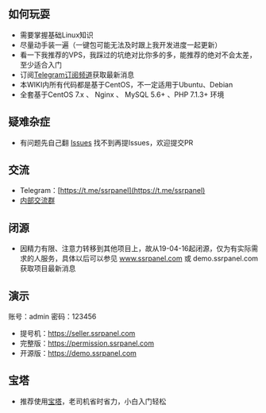 ## 如何玩耍
 - 需要掌握基础Linux知识
 - 尽量动手装一遍（一键包可能无法及时跟上我开发进度一起更新）
 - 看一下我推荐的VPS，我踩过的坑绝对比你多的多，能推荐的绝对不会太差，至少适合入门
 - 订阅[Telegram订阅频道](https://t.me/ssrpanel)获取最新消息
 - 本WIKI内所有代码都是基于CentOS，不一定适用于Ubuntu、Debian
 - 全套基于CentOS 7.x 、 Nginx 、 MySQL 5.6+ 、PHP 7.1.3+ 环境

## 疑难杂症
 - 有问题先自己翻 [Issues](https://github.com/ssrpanel/SSRPanel/issues?q=is%3Aissue+is%3Aclosed) 找不到再提Issues，欢迎提交PR

## 交流
- Telegram：[https://t.me/ssrpanel](https://t.me/ssrpanel)
- [内部交流群](https://github.com/ssrpanel/SSRPanel/wiki/%E6%88%91%E8%A6%81%E8%BF%9B%E5%B0%8F%E7%BE%A4)

## 闭源
- 因精力有限、注意力转移到其他项目上，故从19-04-16起闭源，仅为有实际需求的人服务，具体以后可以参见 www.ssrpanel.com 或 demo.ssrpanel.com 获取项目最新消息

## 演示
账号：admin 密码：123456
- 提号机：https://seller.ssrpanel.com
- 完整版：https://permission.ssrpanel.com
- 开源版：https://demo.ssrpanel.com

## 宝塔
- 推荐使用[宝塔](https://www.bt.cn/?invite_code=MV9rZWF0dWY=)，老司机省时省力，小白入门轻松